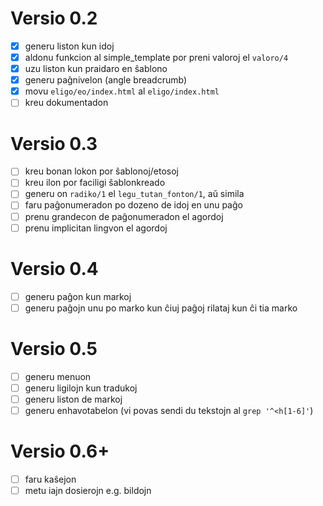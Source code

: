 Versio 0.2
==========
* [x] generu liston kun idoj
* [x] aldonu funkcion al simple_template por preni valoroj el `valoro/4`
* [x] uzu liston kun praidaro en ŝablono
* [x] generu paĝnivelon (angle breadcrumb)
* [x] movu `eligo/eo/index.html` al `eligo/index.html`
* [ ] kreu dokumentadon

Versio 0.3
==========
* [ ] kreu bonan lokon por ŝablonoj/etosoj
* [ ] kreu ilon por faciligi ŝablonkreado
* [ ] generu on `radiko/1` el `legu_tutan_fonton/1`, aŭ simila
* [ ] faru paĝonumeradon po dozeno de idoj en unu paĝo
* [ ] prenu grandecon de paĝonumeradon el agordoj
* [ ] prenu implicitan lingvon el agordoj

Versio 0.4
==========
* [ ] generu paĝon kun markoj
* [ ] generu paĝojn unu po marko kun ĉiuj paĝoj rilataj kun ĉi tia marko

Versio 0.5
==========
* [ ] generu menuon
* [ ] generu ligilojn kun tradukoj
* [ ] generu liston de markoj
* [ ] generu enhavotabelon (vi povas sendi du tekstojn al `grep '^<h[1-6]'`)

Versio 0.6+
==========
* [ ] faru kaŝejon
* [ ] metu iajn dosierojn e.g. bildojn
